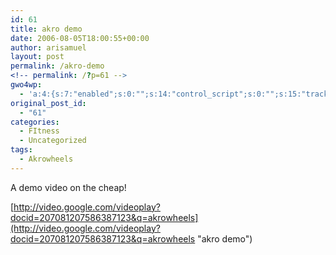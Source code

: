 ```yaml
---
id: 61
title: akro demo
date: 2006-08-05T18:00:55+00:00
author: arisamuel
layout: post
permalink: /akro-demo
<!-- permalink: /?p=61 -->
gwo4wp:
  - 'a:4:{s:7:"enabled";s:0:"";s:14:"control_script";s:0:"";s:15:"tracking_script";s:0:"";s:17:"conversion_script";s:0:"";}'
original_post_id:
  - "61"
categories:
  - FItness
  - Uncategorized
tags:
  - Akrowheels
---
```

A demo video on the cheap!
  
[http://video.google.com/videoplay?docid=207081207586387123&q=akrowheels](http://video.google.com/videoplay?docid=207081207586387123&q=akrowheels "akro demo")